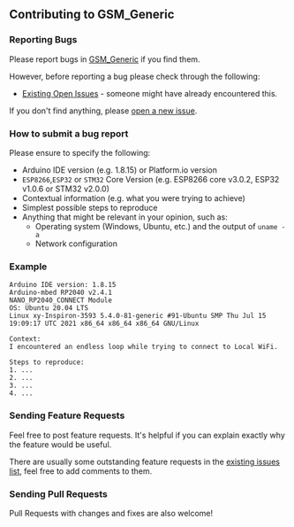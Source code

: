 ## Contributing to GSM_Generic

### Reporting Bugs

Please report bugs in [GSM_Generic](https://github.com/khoih-prog/GSM_Generic/issues/new) if you find them.

However, before reporting a bug please check through the following:

* [Existing Open Issues](https://github.com/khoih-prog/GSM_Generic/issues) - someone might have already encountered this.

If you don't find anything, please [open a new issue](https://github.com/khoih-prog/GSM_Generic/issues/new).

### How to submit a bug report

Please ensure to specify the following:

* Arduino IDE version (e.g. 1.8.15) or Platform.io version
* `ESP8266`,`ESP32` or `STM32` Core Version (e.g. ESP8266 core v3.0.2, ESP32 v1.0.6 or STM32 v2.0.0)
* Contextual information (e.g. what you were trying to achieve)
* Simplest possible steps to reproduce
* Anything that might be relevant in your opinion, such as:
  * Operating system (Windows, Ubuntu, etc.) and the output of `uname -a`
  * Network configuration


### Example

```
Arduino IDE version: 1.8.15
Arduino-mbed RP2040 v2.4.1
NANO_RP2040_CONNECT Module
OS: Ubuntu 20.04 LTS
Linux xy-Inspiron-3593 5.4.0-81-generic #91-Ubuntu SMP Thu Jul 15 19:09:17 UTC 2021 x86_64 x86_64 x86_64 GNU/Linux

Context:
I encountered an endless loop while trying to connect to Local WiFi.

Steps to reproduce:
1. ...
2. ...
3. ...
4. ...
```

### Sending Feature Requests

Feel free to post feature requests. It's helpful if you can explain exactly why the feature would be useful.

There are usually some outstanding feature requests in the [existing issues list](https://github.com/khoih-prog/GSM_Generic/issues?q=is%3Aopen+is%3Aissue+label%3Aenhancement), feel free to add comments to them.

### Sending Pull Requests

Pull Requests with changes and fixes are also welcome!
